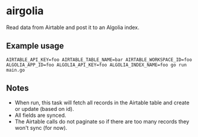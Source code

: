 # airgolia

Read data from Airtable and post it to an Algolia index.

## Example usage

`AIRTABLE_API_KEY=foo AIRTABLE_TABLE_NAME=bar AIRTABLE_WORKSPACE_ID=foo ALGOLIA_APP_ID=foo ALGOLIA_API_KEY=foo ALGOLIA_INDEX_NAME=foo go run main.go`

## Notes

* When run, this task will fetch all records in the Airtable table and create or update (based on id).
* All fields are synced.
* The Airtable calls do not paginate so if there are too many records they won't sync (for now).
